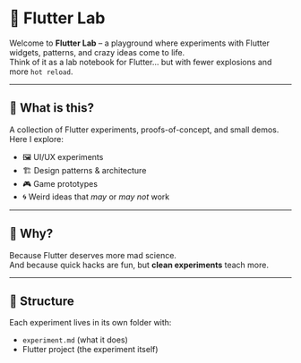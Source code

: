 # 🧪 Flutter Lab

Welcome to **Flutter Lab** – a playground where experiments with Flutter widgets, patterns, and
crazy ideas come to life.  
Think of it as a lab notebook for Flutter… but with fewer explosions and more `hot reload`.

---

## 🔬 What is this?

A collection of Flutter experiments, proofs-of-concept, and small demos.  
Here I explore:

- 🖼️ UI/UX experiments
- 🏗️ Design patterns & architecture
- 🎮 Game prototypes
- 🌀 Weird ideas that *may* or *may not* work

---

## 🚀 Why?

Because Flutter deserves more mad science.  
And because quick hacks are fun, but **clean experiments** teach more.

---

## 🧩 Structure

Each experiment lives in its own folder with:

- `experiment.md` (what it does)
- Flutter project (the experiment itself)
